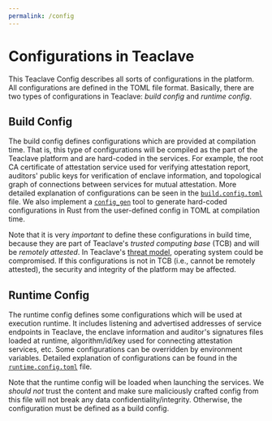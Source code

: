 ```yaml
---
permalink: /config
---
```


# Configurations in Teaclave

This Teaclave Config describes all sorts of configurations in the platform. All
configurations are defined in the TOML file format. Basically, there are two types
of configurations in Teaclave: *build config* and *runtime config*.

## Build Config

The build config defines configurations which are provided at compilation time.
That is, this type of configurations will be compiled as the part of the
Teaclave platform and are hard-coded in the services. For example, the root CA
certificate of attestation service used for verifying attestation report,
auditors' public keys for verification of enclave information, and topological
graph of connections between services for mutual attestation. More detailed
explanation of configurations can be seen in the
[`build.config.toml`](build.config.toml) file. We also implement a
[`config_gen`](config_gen) tool to generate hard-coded configurations in Rust
from the user-defined config in TOML at compilation time.

Note that it is very *important* to define these configurations in build time,
because they are part of Teaclave's *trusted computing base* (TCB) and will be
*remotely attested*. In Teaclave's [threat model](../docs/threat-model.md),
operating system could be compromised. If this configurations is not in TCB
(i.e., cannot be remotely attested), the security and integrity of the platform
may be affected.

## Runtime Config

The runtime config defines some configurations which will be used at execution
runtime. It includes listening and advertised addresses of service endpoints in
Teaclave, the enclave information and auditor's signatures files loaded at
runtime, algorithm/id/key used for connecting attestation services, etc.
Some configurations can be overridden by environment variables. Detailed
explanation of configurations can be found in the
[`runtime.config.toml`](runtime.config.toml) file.


Note that the runtime config will be loaded when launching the services. We
*should not* trust the content and make sure maliciously crafted config from
this file will not break any data confidentiality/integrity. Otherwise, the
configuration must be defined as a build config.

